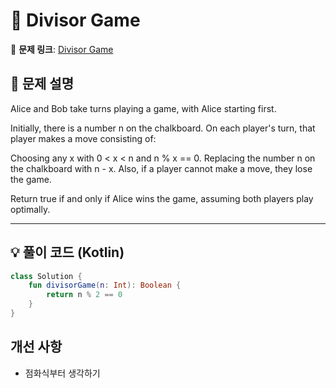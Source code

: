 # 📝 Divisor Game

🔗 **문제 링크**: [Divisor Game](https://leetcode.com/problems/divisor-game/description/)

## 📌 문제 설명  

Alice and Bob take turns playing a game, with Alice starting first.

Initially, there is a number n on the chalkboard. On each player's turn, that player makes a move consisting of:

Choosing any x with 0 < x < n and n % x == 0.
Replacing the number n on the chalkboard with n - x.
Also, if a player cannot make a move, they lose the game.

Return true if and only if Alice wins the game, assuming both players play optimally.

---

## 💡 풀이 코드 (Kotlin)
```kotlin
class Solution {
    fun divisorGame(n: Int): Boolean {
        return n % 2 == 0
    }
}
```

## 개선 사항
- 점화식부터 생각하기
